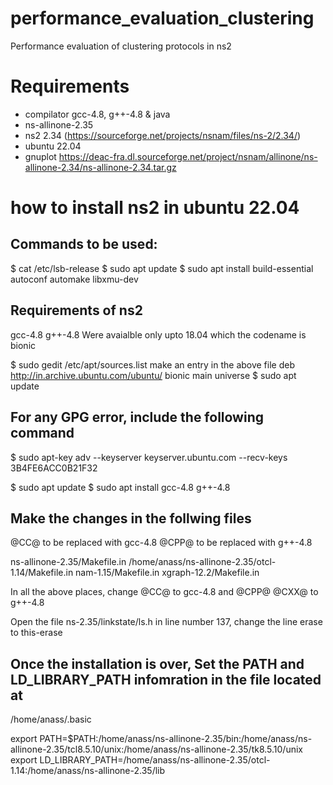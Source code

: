 # performance_evaluation_clustering
Performance evaluation of clustering protocols in ns2

# Requirements
- compilator gcc-4.8, g++-4.8 & java
- ns-allinone-2.35 
- ns2 2.34 (https://sourceforge.net/projects/nsnam/files/ns-2/2.34/)
- ubuntu 22.04
- gnuplot
https://deac-fra.dl.sourceforge.net/project/nsnam/allinone/ns-allinone-2.34/ns-allinone-2.34.tar.gz

# how to install ns2 in ubuntu 22.04
## Commands to be used:
$ cat /etc/lsb-release
$ sudo apt update
$ sudo apt install build-essential autoconf automake libxmu-dev

## Requirements of ns2
gcc-4.8 
g++-4.8
Were avaialble only upto 18.04 which the codename is bionic

$ sudo gedit /etc/apt/sources.list
make an entry in the above file
deb http://in.archive.ubuntu.com/ubuntu/ bionic main universe
$ sudo apt update

## For any GPG error, include the following command
$ sudo apt-key adv --keyserver keyserver.ubuntu.com --recv-keys 3B4FE6ACC0B21F32

$ sudo apt update
$ sudo apt install gcc-4.8 g++-4.8

## Make the changes in the follwing files
@CC@ to be replaced with gcc-4.8
@CPP@ to be replaced with g++-4.8

ns-allinone-2.35/Makefile.in
/home/anass/ns-allinone-2.35/otcl-1.14/Makefile.in
nam-1.15/Makefile.in
xgraph-12.2/Makefile.in

In all the above places, change @CC@ to gcc-4.8 
and @CPP@ @CXX@ to g++-4.8

Open the file 
ns-2.35/linkstate/ls.h
in line number 137, change the line erase to this-erase

## Once the installation is over, Set the PATH and LD_LIBRARY_PATH infomration in the file located at 
/home/anass/.basic

export PATH=$PATH:/home/anass/ns-allinone-2.35/bin:/home/anass/ns-allinone-2.35/tcl8.5.10/unix:/home/anass/ns-allinone-2.35/tk8.5.10/unix
export LD_LIBRARY_PATH=/home/anass/ns-allinone-2.35/otcl-1.14:/home/anass/ns-allinone-2.35/lib
